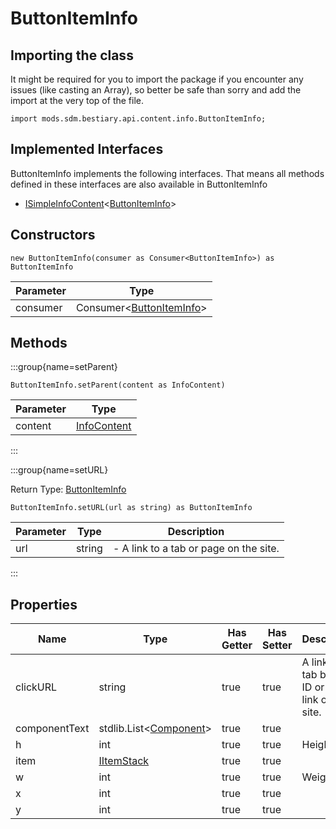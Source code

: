 # ButtonItemInfo

## Importing the class

It might be required for you to import the package if you encounter any issues (like casting an Array), so better be safe than sorry and add the import at the very top of the file.
```zenscript
import mods.sdm.bestiary.api.content.info.ButtonItemInfo;
```


## Implemented Interfaces
ButtonItemInfo implements the following interfaces. That means all methods defined in these interfaces are also available in ButtonItemInfo

- [ISimpleInfoContent](/mods/sdm/bestiary/api/content/ISimpleInfoContent)&lt;[ButtonItemInfo](/mods/sdm/bestiary/api/content/info/buttons/ButtonItemInfo)&gt;

## Constructors


```zenscript
new ButtonItemInfo(consumer as Consumer<ButtonItemInfo>) as ButtonItemInfo
```
| Parameter |                                             Type                                             |
|-----------|----------------------------------------------------------------------------------------------|
| consumer  | Consumer&lt;[ButtonItemInfo](/mods/sdm/bestiary/api/content/info/buttons/ButtonItemInfo)&gt; |



## Methods

:::group{name=setParent}

```zenscript
ButtonItemInfo.setParent(content as InfoContent)
```

| Parameter |                           Type                            |
|-----------|-----------------------------------------------------------|
| content   | [InfoContent](/mods/sdm/bestiary/api/content/InfoContent) |


:::

:::group{name=setURL}



Return Type: [ButtonItemInfo](/mods/sdm/bestiary/api/content/info/buttons/ButtonItemInfo)

```zenscript
ButtonItemInfo.setURL(url as string) as ButtonItemInfo
```

| Parameter |  Type  |              Description               |
|-----------|--------|----------------------------------------|
| url       | string | - A link to a tab or page on the site. |


:::


## Properties

|     Name      |                            Type                             | Has Getter | Has Setter |                      Description                      |
|---------------|-------------------------------------------------------------|------------|------------|-------------------------------------------------------|
| clickURL      | string                                                      | true       | true       | A link to a tab by their ID or page link on the site. |
| componentText | stdlib.List&lt;[Component](/vanilla/api/text/Component)&gt; | true       | true       |                                                       |
| h             | int                                                         | true       | true       | Height                                                |
| item          | [IItemStack](/vanilla/api/item/IItemStack)                  | true       | true       |                                                       |
| w             | int                                                         | true       | true       | Weight                                                |
| x             | int                                                         | true       | true       |                                                       |
| y             | int                                                         | true       | true       |                                                       |

